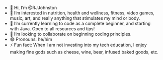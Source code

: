 - 👋 Hi, I’m @RJJohnston
- 👀 I’m interested in nutrition, health and wellness, fitness, video games, music, art, and really anything that stimulates my mind or body.
- 🌱 I’m currently learning to code as a complete beginner, and starting with Java. Open to all resources and tips!
- 💞️ I’m looking to collaborate on beginning coding principles.
- 😄 Pronouns: he/him
- ⚡ Fun fact: When I am not investing into my tech education, I enjoy making fine gods such as cheese, wine, beer, infused baked goods, etc. 

<!---
RJJohnston/RJJohnston is a ✨ special ✨ repository because its `README.md` (this file) appears on your GitHub profile.
You can click the Preview link to take a look at your changes.
--->
